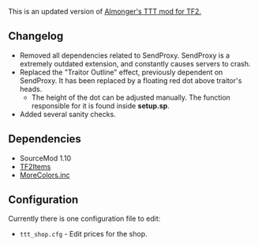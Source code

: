 This is an updated version of [Almonger's TTT mod for TF2.](https://github.com/Almoger/TF2-Trouble-In-Terrorist-Town)

## Changelog ##
- Removed all dependencies related to SendProxy. SendProxy is a extremely outdated extension, and constantly causes servers to crash.
- Replaced the "Traitor Outline" effect, previously dependent on SendProxy. It has been replaced by a floating red dot above traitor's heads.
  - The height of the dot can be adjusted manually. The function responsible for it is found inside **setup.sp**.
- Added several sanity checks.

## Dependencies ##
- SourceMod 1.10
- [TF2Items](https://forums.alliedmods.net/showthread.php?p=1050170)
- [MoreColors.inc](https://forums.alliedmods.net/showthread.php?t=185016)

## Configuration ##
Currently there is one configuration file to edit:
* ``ttt_shop.cfg`` - Edit prices for the shop.

